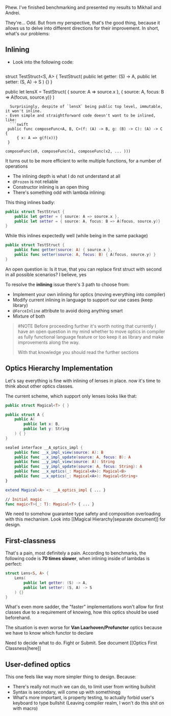 Phew. I've finished benchmarking and presented my results to Mikhail and Andrei.

They're... Odd. But from my perspective, that's the good thing, because it allows us to delve into different directions for their improvement. In short, what's our problems:

## Inlining

- Look into the following code:
  ```swift
struct TestStruct<S, A> {
	TestStruct(
		public let getter: (S) -> A,
		public let setter: (S, A) -> S
	) {}
}

public let lensX = TestStruct(
    { source: A => source.x },
    { source: A, focus: B => A(focus, source.y)}
)
```
  Surprisingly, despite of `lensX` being public top level, immutable, it won't inline.
- Even simple and straightforward code doesn't want to be inlined, like:
  ```swift
 public func composeFunc<A, B, C>(f: (A) -> B, g: (B) -> C): (A) -> C {
     { x: A => g(f(x))}
 }

composeFunc(x0, composeFunc(x1, composeFunc(x2, ... )))
 ```
  It turns out to be more efficient to write multiple functions, for a number of operations
  
- The inlining depth is what I do not understand at all
- `@Frozen` is not reliable
- Constructor inlining is an open thing
- There's something odd with lambda inlining:

This thing inlines badly:
```swift
public struct TestStruct {
    public let getter = { source: A => source.x },
    public let setter = { source: A, focus: B => A(focus, source.y)}
}
```
While this inlines expectedly well (while being in the same package)
```swift
public struct TestStruct {
    public func getter(source: A) { source.x },
    public func setter(source: A, focus: B) { A(focus, source.y) }
}
```
An open question is: Is it true, that you can replace first struct with second in all possible scenarios? I believe, yes

To resolve the **inlining** issue there's 3 path to choose from:

- Implement your own inlining for optics (moving everything into compiler)
- Modify current inlining in language to support our use cases (keep library)
- `@ForceInline` attribute to avoid doing anything smart
- Mixture of both

> #NOTE Before proceeding further it's worth noting that currently I have an open question in my mind whether to move optics in compiler as fully functional language feature or too keep it as library and make improvements along the way.
> 
> With that knowledge you should read the further sections
## Optics Hierarchy Implementation

Let's say everything is fine with inlining of lenses in place. now it's time to think about other optics classes. 

The current scheme, which support only lenses looks like that:

```swift
public struct Magical<T> { }

public struct A {
    public A(
	    public let x: B,
	    public let y: String
    ) { }
}

sealed interface __A_optics_impl {
    public func __x_impl_view(source: A): B
    public func __x_impl_update(source: A, focus: B): A
    public func __y_impl_view(source: A): String
    public func __y_impl_update(source: A, focus: String): A
    public func __x_optics(_: Magical<A>): Magical<B>
    public func __x_optics(_: Magical<A>): Magical<String>
}

extend Magical<A> <: __A_optics_impl { ... }

// Initial magic
func magic<T>(_: T): Magical<T> { ... }
```

We need to somehow guarantee type safety and composition overloading with this mechanism. Look into [[Magical Hierarchy|separate document]] for design.

## First-classness

That's a pain, most definitely a pain. According to benchmarks, the following code is **70 times slower**, when inlining inside of lambdas is perfect:

```swift
struct Lens<S, A> {
	Lens(
		public let getter: (S) -> A,
		public let setter: (S, A) -> S
	) {}
}
```

What's even more sadder, the "faster" implementations won't allow for first classes due to a requirement of knowing, how this optics should be used beforehand.

The situation is even worse for **Van Laarhoven/Profunctor** optics because we have to know which functor to declare

Need to decide what to do. Fight or Submit. See document [[Optics First Classness|here]]

## User-defined optics

This one feels like way more simpler thing to design. Because:

- There's really not much we can do, to limit user from writing bullshit
- Syntax is secondary, will come up with somethinqg
- What's more important, is property testing, to actually forbid user's keyboard to type bullshit (Leaving compiler realm, I won't do this shit on with macro)